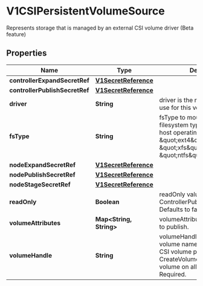

# V1CSIPersistentVolumeSource

Represents storage that is managed by an external CSI volume driver (Beta feature)

## Properties

| Name | Type | Description | Notes |
|------------ | ------------- | ------------- | -------------|
|**controllerExpandSecretRef** | [**V1SecretReference**](V1SecretReference.md) |  |  [optional] |
|**controllerPublishSecretRef** | [**V1SecretReference**](V1SecretReference.md) |  |  [optional] |
|**driver** | **String** | driver is the name of the driver to use for this volume. Required. |  |
|**fsType** | **String** | fsType to mount. Must be a filesystem type supported by the host operating system. Ex. \&quot;ext4\&quot;, \&quot;xfs\&quot;, \&quot;ntfs\&quot;. |  [optional] |
|**nodeExpandSecretRef** | [**V1SecretReference**](V1SecretReference.md) |  |  [optional] |
|**nodePublishSecretRef** | [**V1SecretReference**](V1SecretReference.md) |  |  [optional] |
|**nodeStageSecretRef** | [**V1SecretReference**](V1SecretReference.md) |  |  [optional] |
|**readOnly** | **Boolean** | readOnly value to pass to ControllerPublishVolumeRequest. Defaults to false (read/write). |  [optional] |
|**volumeAttributes** | **Map&lt;String, String&gt;** | volumeAttributes of the volume to publish. |  [optional] |
|**volumeHandle** | **String** | volumeHandle is the unique volume name returned by the CSI volume plugin’s CreateVolume to refer to the volume on all subsequent calls. Required. |  |



